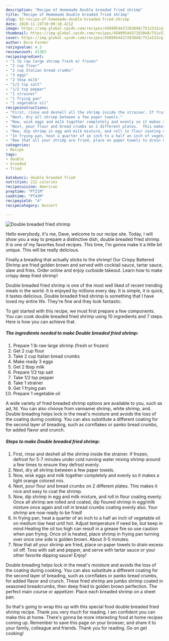```yaml
---
description: "Recipe of Homemade Double breaded fried shrimp"
title: "Recipe of Homemade Double breaded fried shrimp"
slug: 92-recipe-of-homemade-double-breaded-fried-shrimp
date: 2020-11-24T10:09:18.421Z
image: https://img-global.cpcdn.com/recipes/4509954437283840/751x532cq70/double-breaded-fried-shrimp-recipe-main-photo.jpg
thumbnail: https://img-global.cpcdn.com/recipes/4509954437283840/751x532cq70/double-breaded-fried-shrimp-recipe-main-photo.jpg
cover: https://img-global.cpcdn.com/recipes/4509954437283840/751x532cq70/double-breaded-fried-shrimp-recipe-main-photo.jpg
author: Dora Farmer
ratingvalue: 4.3
reviewcount: 41363
recipeingredient:
- "1 lb raw large shrimp fresh or frozen"
- "2 cup flour"
- "2 cup Italian bread crumbs"
- "3 eggs"
- "2 tbsp milk"
- "1/2 tsp salt"
- "1/2 tsp pepper"
- "1 strainer"
- "1 frying pan"
- "1 vegetable oil"
recipeinstructions:
- "First, rinse and deshell all the shrimp inside the strainer. If frozen, defrost for 5-7 minutes under cold running water mixing shrimp around a few times to ensure they defrost evenly."
- "Next, dry all shrimp between a few paper towels."
- "Now, wisk eggs and milk together completely and evenly so it makes a light orange colored mix."
- "Next, pour flour and bread crumbs on 2 different plates.  This makes it nice and easy to coat the shrimp."
- "Now, dip shrimp in egg and milk mixture, and roll in flour coating evenly. Once all shrimp are rolled and coated, dip floured shrimp in egg/milk mixture once again and roll in bread crumbs coating evenly also. Your shrimp are now ready to be fried!"
- "In frying pan, heat a quarter of an inch to a half an inch of vegetable oil on medium low heat until hot. Adjust temperature if need be, but keep in mind Heating the oil too high can result in a grease fire so use caution when pan frying. Once oil is heated, place shrimp in frying pan turning over once one side is golden brown. About 3-5 minutes."
- "Now that all your shrimp are fried, place on paper towels to drain excess oil off. Toss with salt and pepper, and serve with tartar sauce or your other favorite dipping sauce! Enjoy!"
categories:
- Recipe
tags:
- double
- breaded
- fried

katakunci: double breaded fried 
nutrition: 212 calories
recipecuisine: American
preptime: "PT21M"
cooktime: "PT43M"
recipeyield: "4"
recipecategory: Dessert

---
```



![Double breaded fried shrimp](https://img-global.cpcdn.com/recipes/4509954437283840/751x532cq70/double-breaded-fried-shrimp-recipe-main-photo.jpg)

Hello everybody, it's me, Dave, welcome to our recipe site. Today, I will show you a way to prepare a distinctive dish, double breaded fried shrimp. It is one of my favorites food recipes. This time, I'm gonna make it a little bit unique. This will be really delicious.

Finally.a breading that actually sticks to the shrimp! Our Crispy Battered Shrimp are fried golden brown and served with cocktail sauce, tartar sauce, slaw and fries. Order online and enjoy curbside takeout. Learn how to make crispy deep fried shrimp!

Double breaded fried shrimp is one of the most well liked of recent trending meals in the world. It is enjoyed by millions every day. It is simple, it is quick, it tastes delicious. Double breaded fried shrimp is something that I have loved my entire life. They're fine and they look fantastic.


To get started with this recipe, we must first prepare a few components. You can cook double breaded fried shrimp using 10 ingredients and 7 steps. Here is how you can achieve that.

<!--inarticleads1-->

##### The ingredients needed to make Double breaded fried shrimp:

1. Prepare 1 lb raw large shrimp (fresh or frozen)
1. Get 2 cup flour
1. Take 2 cup Italian bread crumbs
1. Make ready 3 eggs
1. Get 2 tbsp milk
1. Prepare 1/2 tsp salt
1. Take 1/2 tsp pepper
1. Take 1 strainer
1. Get 1 frying pan
1. Prepare 1 vegetable oil


A wide variety of fried breaded shrimp options are available to you, such as ad, fd. You can also choose from vannamei shrimp, white shrimp, and. Double breading helps lock in the meat&#39;s moisture and avoids the loss of the coating during cooking. You can also substitute a different coating for the second layer of breading, such as cornflakes or panko bread crumbs, for added flavor and crunch. 

<!--inarticleads2-->

##### Steps to make Double breaded fried shrimp:

1. First, rinse and deshell all the shrimp inside the strainer. If frozen, defrost for 5-7 minutes under cold running water mixing shrimp around a few times to ensure they defrost evenly.
1. Next, dry all shrimp between a few paper towels.
1. Now, wisk eggs and milk together completely and evenly so it makes a light orange colored mix.
1. Next, pour flour and bread crumbs on 2 different plates.  This makes it nice and easy to coat the shrimp.
1. Now, dip shrimp in egg and milk mixture, and roll in flour coating evenly. Once all shrimp are rolled and coated, dip floured shrimp in egg/milk mixture once again and roll in bread crumbs coating evenly also. Your shrimp are now ready to be fried!
1. In frying pan, heat a quarter of an inch to a half an inch of vegetable oil on medium low heat until hot. Adjust temperature if need be, but keep in mind Heating the oil too high can result in a grease fire so use caution when pan frying. Once oil is heated, place shrimp in frying pan turning over once one side is golden brown. About 3-5 minutes.
1. Now that all your shrimp are fried, place on paper towels to drain excess oil off. Toss with salt and pepper, and serve with tartar sauce or your other favorite dipping sauce! Enjoy!


Double breading helps lock in the meat&#39;s moisture and avoids the loss of the coating during cooking. You can also substitute a different coating for the second layer of breading, such as cornflakes or panko bread crumbs, for added flavor and crunch. These fried shrimp are jumbo shrimp coated in seasoned breadcrumbs, then deep fried to golden brown perfection. The perfect main course or appetizer. Place each breaded shrimp on a sheet pan. 

So that's going to wrap this up with this special food double breaded fried shrimp recipe. Thank you very much for reading. I am confident you can make this at home. There's gonna be more interesting food at home recipes coming up. Remember to save this page on your browser, and share it to your family, colleague and friends. Thank you for reading. Go on get cooking!
